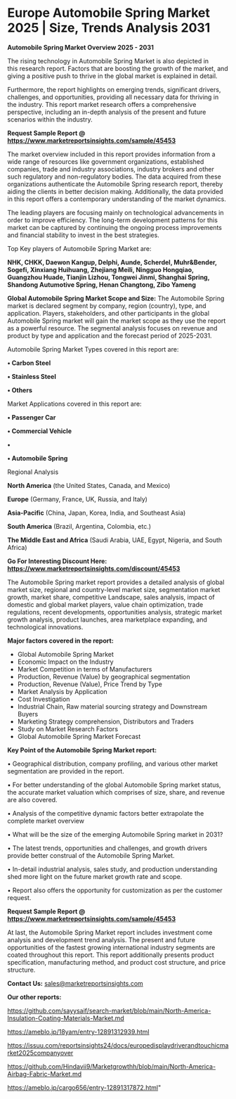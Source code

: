 # Europe Automobile Spring Market 2025 | Size, Trends Analysis 2031

<Strong> Automobile Spring Market Overview 2025 - 2031</strong>

The rising technology in Automobile Spring Market is also depicted in this research report. Factors that are boosting the growth of the market, and giving a positive push to thrive in the global market is explained in detail.

Furthermore, the report highlights on emerging trends, significant drivers, challenges, and opportunities, providing all necessary data for thriving in the industry. This report market research offers a comprehensive perspective, including an in-depth analysis of the present and future scenarios within the industry.

<strong>Request Sample Report @ <a href=https://www.marketreportsinsights.com/sample/45453>https://www.marketreportsinsights.com/sample/45453</a></strong>

The market overview included in this report provides information from a wide range of resources like government organizations, established companies, trade and industry associations, industry brokers and other such regulatory and non-regulatory bodies. The data acquired from these organizations authenticate the Automobile Spring research report, thereby aiding the clients in better decision making. Additionally, the data provided in this report offers a contemporary understanding of the market dynamics.

The leading players are focusing mainly on technological advancements in order to improve efficiency. The long-term development patterns for this market can be captured by continuing the ongoing process improvements and financial stability to invest in the best strategies.

Top Key players of Automobile Spring Market are:

<strong>NHK, CHKK, Daewon Kangup, Delphi, Aunde, Scherdel, Muhr&Bender, Sogefi, Xinxiang Huihuang, Zhejiang Meili, Ningguo Hongqiao, Guangzhou Huade, Tianjin Lizhou, Tongwei Jinmi, Shanghai Spring, Shandong Autumotive Spring, Henan Changtong, Zibo Yameng</strong>

<strong><b>Global Automobile Spring Market Scope and Size:</b></strong>
The Automobile Spring market is declared segment by company, region (country), type, and application. Players, stakeholders, and other participants in the global Automobile Spring market will gain the market scope as they use the report as a powerful resource. The segmental analysis focuses on revenue and product by type and application and the forecast period of 2025-2031.

Automobile Spring Market Types covered in this report are:

<strong>•  Carbon Steel

•  Stainless Steel

•  Others</strong>

Market Applications covered in this report are:

<strong>•  Passenger Car

•  Commercial Vehicle

•  

•  Automobile Spring</strong> 

Regional Analysis

<strong>North America</strong> (the United States, Canada, and Mexico)

<strong>Europe</strong> (Germany, France, UK, Russia, and Italy)

<strong>Asia-Pacific</strong> (China, Japan, Korea, India, and Southeast Asia)

<strong>South America</strong> (Brazil, Argentina, Colombia, etc.)

<strong>The Middle East and Africa</strong> (Saudi Arabia, UAE, Egypt, Nigeria, and South Africa)

<strong>Go For Interesting Discount Here: <a href=https://www.marketreportsinsights.com/discount/45453>https://www.marketreportsinsights.com/discount/45453</a></strong>

The Automobile Spring market report provides a detailed analysis of global market size, regional and country-level market size, segmentation market growth, market share, competitive Landscape, sales analysis, impact of domestic and global market players, value chain optimization, trade regulations, recent developments, opportunities analysis, strategic market growth analysis, product launches, area marketplace expanding, and technological innovations.

<strong><b>Major factors covered in the report:</b></strong>
<ul>
  <li>Global Automobile Spring Market </li>
  <li>Economic Impact on the Industry</li>
  <li>Market Competition in terms of Manufacturers</li>
  <li>Production, Revenue (Value) by geographical segmentation</li>
  <li>Production, Revenue (Value), Price Trend by Type</li>
  <li>Market Analysis by Application</li>
  <li>Cost Investigation</li>
  <li>Industrial Chain, Raw material sourcing strategy and Downstream Buyers</li>
  <li>Marketing Strategy comprehension, Distributors and Traders</li>
  <li>Study on Market Research Factors</li>
  <li>Global Automobile Spring Market Forecast</li>
</ul>

<strong><b>Key Point of the Automobile Spring Market report:</b></strong>

• Geographical distribution, company profiling, and various other market segmentation are provided in the report.

• For better understanding of the global Automobile Spring market status, the accurate market valuation which comprises of size, share, and revenue are also covered.

• Analysis of the competitive dynamic factors better extrapolate the complete market overview

• What will be the size of the emerging Automobile Spring market in 2031?

• The latest trends, opportunities and challenges, and growth drivers provide better construal of the Automobile Spring Market.

• In-detail industrial analysis, sales study, and production understanding shed more light on the future market growth rate and scope.

• Report also offers the opportunity for customization as per the customer request.

<strong>Request Sample Report @ <a href=https://www.marketreportsinsights.com/sample/45453>https://www.marketreportsinsights.com/sample/45453</a></strong>

At last, the Automobile Spring Market report includes investment come analysis and development trend analysis. The present and future opportunities of the fastest growing international industry segments are coated throughout this report. This report additionally presents product specification, manufacturing method, and product cost structure, and price structure.

<strong>Contact Us:</strong>
sales@marketreportsinsights.com

<strong>Our other reports:</strong>

<a href=https://github.com/sayysaif/search-market/blob/main/North-America-Insulation-Coating-Materials-Market.md>https://github.com/sayysaif/search-market/blob/main/North-America-Insulation-Coating-Materials-Market.md</a>

<a href=https://ameblo.jp/18yam/entry-12891312939.html>https://ameblo.jp/18yam/entry-12891312939.html</a>

<a href=https://issuu.com/reportsinsights24/docs/europedisplaydriverandtouchicmarket2025companyover>https://issuu.com/reportsinsights24/docs/europedisplaydriverandtouchicmarket2025companyover</a>

<a href=https://github.com/Hindavii9/Marketgrowthh/blob/main/North-America-Airbag-Fabric-Market.md>https://github.com/Hindavii9/Marketgrowthh/blob/main/North-America-Airbag-Fabric-Market.md</a>

<a href=https://ameblo.jp/cargo656/entry-12891317872.html>https://ameblo.jp/cargo656/entry-12891317872.html</a>"
